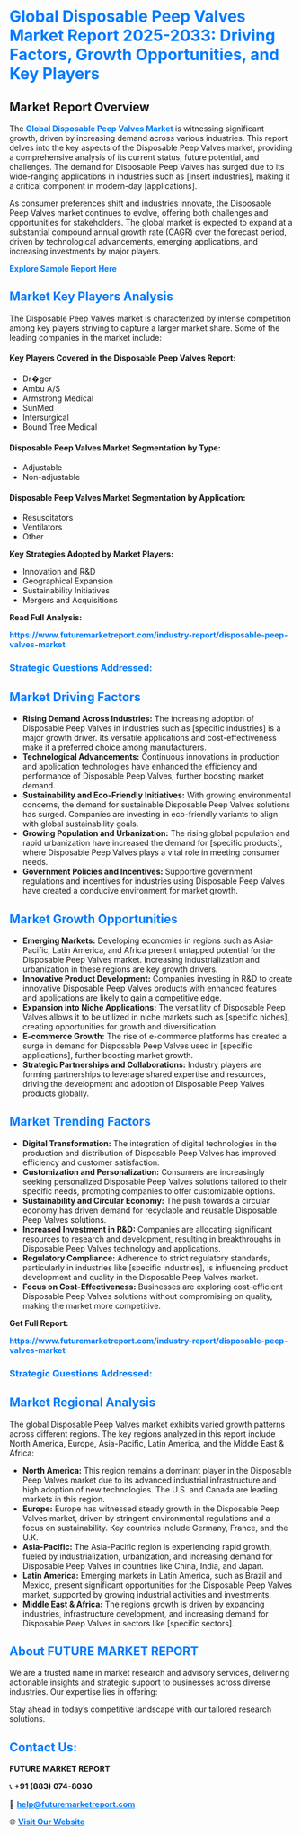 <h1 style="color: #007BFF;">Global Disposable Peep Valves Market Report 2025-2033: Driving Factors, Growth Opportunities, and Key Players</h1>

<section id="overview">
<h2>Market Report Overview</h2>
<p>The <a href="https://www.futuremarketreport.com/industry-report/disposable-peep-valves-market" style="color: #007BFF; text-decoration: none;"><strong>Global Disposable Peep Valves Market</strong></a> is witnessing significant growth, driven by increasing demand across various industries. This report delves into the key aspects of the Disposable Peep Valves market, providing a comprehensive analysis of its current status, future potential, and challenges. The demand for Disposable Peep Valves has surged due to its wide-ranging applications in industries such as [insert industries], making it a critical component in modern-day [applications].</p>
<p>As consumer preferences shift and industries innovate, the Disposable Peep Valves market continues to evolve, offering both challenges and opportunities for stakeholders. The global market is expected to expand at a substantial compound annual growth rate (CAGR) over the forecast period, driven by technological advancements, emerging applications, and increasing investments by major players.</p>
</section>

<section id="overview">
<p><a href="https://www.futuremarketreport.com/request-sample/reportId=46315" style="color: #007BFF; text-decoration: none;"><strong>Explore Sample Report Here</strong></a></p>
</section>

<section id="key-players">
<h2 style="color: #007BFF;">Market Key Players Analysis</h2>
<p>The Disposable Peep Valves market is characterized by intense competition among key players striving to capture a larger market share. Some of the leading companies in the market include:</p>
<h4>Key Players Covered in the Disposable Peep Valves Report:</h4>
<ul><li>Dr�ger</li><li>Ambu A/S</li><li>Armstrong Medical</li><li>SunMed</li><li>Intersurgical</li><li>Bound Tree Medical</li></ul>
<h4>Disposable Peep Valves Market Segmentation by Type:</h4>
<ul><li>Adjustable</li><li>Non-adjustable</li></ul>

<h4>Disposable Peep Valves Market Segmentation by Application:</h4>
<ul><li>Resuscitators</li><li>Ventilators</li><li>Other</li></ul>
<p><strong>Key Strategies Adopted by Market Players:</strong></p>
<ul>
<li>Innovation and R&D</li>
<li>Geographical Expansion</li>
<li>Sustainability Initiatives</li>
<li>Mergers and Acquisitions</li>
</ul>
</section>

<section>
<p><strong>Read Full Analysis: </strong></p><a href="https://www.futuremarketreport.com/industry-report/disposable-peep-valves-market" style="color: #007BFF; text-decoration: none;"><strong>https://www.futuremarketreport.com/industry-report/disposable-peep-valves-market</strong></a>
<h3 style="color: #007BFF;">Strategic Questions Addressed:</h3>
</section>

<section id="driving-factors">
<h2 style="color: #007BFF;">Market Driving Factors</h2>
<ul>
<li><strong>Rising Demand Across Industries:</strong> The increasing adoption of Disposable Peep Valves in industries such as [specific industries] is a major growth driver. Its versatile applications and cost-effectiveness make it a preferred choice among manufacturers.</li>
<li><strong>Technological Advancements:</strong> Continuous innovations in production and application technologies have enhanced the efficiency and performance of Disposable Peep Valves, further boosting market demand.</li>
<li><strong>Sustainability and Eco-Friendly Initiatives:</strong> With growing environmental concerns, the demand for sustainable Disposable Peep Valves solutions has surged. Companies are investing in eco-friendly variants to align with global sustainability goals.</li>
<li><strong>Growing Population and Urbanization:</strong> The rising global population and rapid urbanization have increased the demand for [specific products], where Disposable Peep Valves plays a vital role in meeting consumer needs.</li>
<li><strong>Government Policies and Incentives:</strong> Supportive government regulations and incentives for industries using Disposable Peep Valves have created a conducive environment for market growth.</li>
</ul>
</section>

<section id="growth-opportunities">
<h2 style="color: #007BFF;">Market Growth Opportunities</h2>
<ul>
<li><strong>Emerging Markets:</strong> Developing economies in regions such as Asia-Pacific, Latin America, and Africa present untapped potential for the Disposable Peep Valves market. Increasing industrialization and urbanization in these regions are key growth drivers.</li>
<li><strong>Innovative Product Development:</strong> Companies investing in R&D to create innovative Disposable Peep Valves products with enhanced features and applications are likely to gain a competitive edge.</li>
<li><strong>Expansion into Niche Applications:</strong> The versatility of Disposable Peep Valves allows it to be utilized in niche markets such as [specific niches], creating opportunities for growth and diversification.</li>
<li><strong>E-commerce Growth:</strong> The rise of e-commerce platforms has created a surge in demand for Disposable Peep Valves used in [specific applications], further boosting market growth.</li>
<li><strong>Strategic Partnerships and Collaborations:</strong> Industry players are forming partnerships to leverage shared expertise and resources, driving the development and adoption of Disposable Peep Valves products globally.</li>
</ul>
</section>

<section id="trending-factors">
<h2 style="color: #007BFF;">Market Trending Factors</h2>
<ul>
<li><strong>Digital Transformation:</strong> The integration of digital technologies in the production and distribution of Disposable Peep Valves has improved efficiency and customer satisfaction.</li>
<li><strong>Customization and Personalization:</strong> Consumers are increasingly seeking personalized Disposable Peep Valves solutions tailored to their specific needs, prompting companies to offer customizable options.</li>
<li><strong>Sustainability and Circular Economy:</strong> The push towards a circular economy has driven demand for recyclable and reusable Disposable Peep Valves solutions.</li>
<li><strong>Increased Investment in R&D:</strong> Companies are allocating significant resources to research and development, resulting in breakthroughs in Disposable Peep Valves technology and applications.</li>
<li><strong>Regulatory Compliance:</strong> Adherence to strict regulatory standards, particularly in industries like [specific industries], is influencing product development and quality in the Disposable Peep Valves market.</li>
<li><strong>Focus on Cost-Effectiveness:</strong> Businesses are exploring cost-efficient Disposable Peep Valves solutions without compromising on quality, making the market more competitive.</li>
</ul>
</section>

<section>
<p><strong>Get Full Report: </strong></p><a href="https://www.futuremarketreport.com/industry-report/disposable-peep-valves-market" style="color: #007BFF; text-decoration: none;"><strong>https://www.futuremarketreport.com/industry-report/disposable-peep-valves-market</strong></a>
<h3 style="color: #007BFF;">Strategic Questions Addressed:</h3>
</section>


<section id="regional-analysis">
<h2 style="color: #007BFF;">Market Regional Analysis</h2>
<p>The global Disposable Peep Valves market exhibits varied growth patterns across different regions. The key regions analyzed in this report include North America, Europe, Asia-Pacific, Latin America, and the Middle East & Africa:</p>
<ul>
<li><strong>North America:</strong> This region remains a dominant player in the Disposable Peep Valves market due to its advanced industrial infrastructure and high adoption of new technologies. The U.S. and Canada are leading markets in this region.</li>
<li><strong>Europe:</strong> Europe has witnessed steady growth in the Disposable Peep Valves market, driven by stringent environmental regulations and a focus on sustainability. Key countries include Germany, France, and the U.K.</li>
<li><strong>Asia-Pacific:</strong> The Asia-Pacific region is experiencing rapid growth, fueled by industrialization, urbanization, and increasing demand for Disposable Peep Valves in countries like China, India, and Japan.</li>
<li><strong>Latin America:</strong> Emerging markets in Latin America, such as Brazil and Mexico, present significant opportunities for the Disposable Peep Valves market, supported by growing industrial activities and investments.</li>
<li><strong>Middle East & Africa:</strong> The region’s growth is driven by expanding industries, infrastructure development, and increasing demand for Disposable Peep Valves in sectors like [specific sectors].</li>
</ul>
</section>

<footer>
<h2 style="color: #007BFF;">About FUTURE MARKET REPORT</h2>
<p>We are a trusted name in market research and advisory services, delivering actionable insights and strategic support to businesses across diverse industries. Our expertise lies in offering:</p>

<p>Stay ahead in today’s competitive landscape with our tailored research solutions.</p>

<h2 style="color: #007BFF;">Contact Us:</h2>
<p><strong>FUTURE MARKET REPORT</strong></p>
<p>📞 <strong>+91 (883) 074-8030</strong></p>
<p>📧 <strong><a href="mailto:help@futuremarketreport.com" style="color: #007BFF;">help@futuremarketreport.com</a></strong></p>
<p>🌐 <strong><a href="https://www.futuremarketreport.com/" style="color: #007BFF;">Visit Our Website</a></strong></p>
</footer>